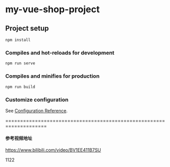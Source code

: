 # my-vue-shop-project

## Project setup
```
npm install
```

### Compiles and hot-reloads for development
```
npm run serve
```

### Compiles and minifies for production
```
npm run build
```

### Customize configuration
See [Configuration Reference](https://cli.vuejs.org/config/).


====================================================================
#### 参考视频地址
https://www.bilibili.com/video/BV1EE411B7SU

1122
